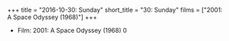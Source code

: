 +++
title = "2016-10-30: Sunday"
short_title = "30: Sunday"
films = ["2001: A Space Odyssey (1968)"]
+++


* Film: 2001: A Space Odyssey (1968) 0

